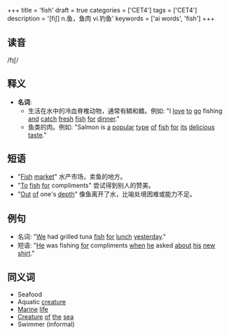 +++
title = 'fish'
draft = true
categories = ['CET4']
tags = ['CET4']
description = '[fi∫] n.鱼，鱼肉 vi.钓鱼'
keywords = ['ai words', 'fish']
+++

## 读音
/fɪʃ/

## 释义
- **名词**:
  - 生活在水中的冷血脊椎动物，通常有鳞和鳍。例如: "I [love](/post/love/) [to](/post/to/) [go](/post/go/) fishing [and](/post/and/) [catch](/post/catch/) [fresh](/post/fresh/) [fish](/post/fish/) [for](/post/for/) [dinner](/post/dinner/)."
  - 鱼类的肉。例如: "Salmon is [a](/post/a/) [popular](/post/popular/) [type](/post/type/) [of](/post/of/) [fish](/post/fish/) [for](/post/for/) [its](/post/its/) [delicious](/post/delicious/) [taste](/post/taste/)."

## 短语
- "[Fish](/post/fish/) [market](/post/market/)" 水产市场，卖鱼的地方。
- "[To](/post/to/) [fish](/post/fish/) [for](/post/for/) compliments" 尝试得到别人的赞美。
- "[Out](/post/out/) [of](/post/of/) one's [depth](/post/depth/)" 像鱼离开了水，比喻处境困难或能力不足。

## 例句
- 名词: "[We](/post/we/) had grilled tuna [fish](/post/fish/) [for](/post/for/) [lunch](/post/lunch/) [yesterday](/post/yesterday/)."
- 短语: "[He](/post/he/) was fishing [for](/post/for/) compliments [when](/post/when/) [he](/post/he/) asked [about](/post/about/) [his](/post/his/) [new](/post/new/) [shirt](/post/shirt/)."

## 同义词
- Seafood
- Aquatic [creature](/post/creature/)
- [Marine](/post/marine/) [life](/post/life/)
- [Creature](/post/creature/) [of](/post/of/) [the](/post/the/) [sea](/post/sea/)
- Swimmer (informal)
